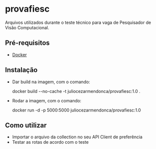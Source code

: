 # provafiesc

Arquivos utilizados durante o teste técnico para vaga de Pesquisador de Visão Computacional.

## Pré-requisitos

- [Docker](https://www.docker.com/)

## Instalação

- Dar build na imagem, com o comando:


    docker build --no-cache -t juliocezarmendonca/provafiesc:1.0 .


- Rodar a imagem, com o comando:


    docker run -d -p 5000:5000 juliocezarmendonca/provafiesc:1.0


## Como utilizar
- Importar o arquivo da collection no seu API Client de preferência
- Testar as rotas de acordo com o teste
